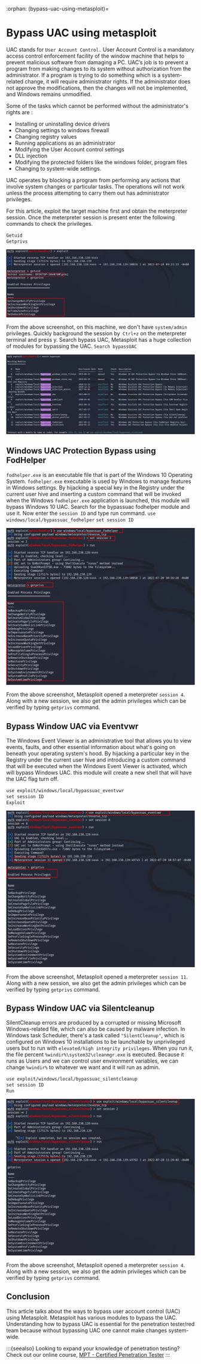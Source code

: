 :orphan:
(bypass-uac-using-metasploit)=
# Bypass UAC using metasploit
 
UAC stands for `User Account Control.` User Account Control is a mandatory access control enforcement facility of the window machine that helps to prevent malicious software from damaging a PC. UAC’s job is to prevent a program from making changes to its system without authorization from the administrator. If a program is trying to do something which is a system-related change, it will require administrator rights. If the administrator does not approve the modifications, then the changes will not be implemented, and Windows remains unmodified.  

Some of the tasks which cannot be performed without the administrator's rights are :
* Installing or uninstalling device drivers
* Changing settings to windows firewall 
* Changing registry values 
* Running applications as an administrator
* Modifying the User Account control settings
* DLL injection 
* Modifying the protected folders like the windows folder, program files 
* Changing to system-wide settings. 

UAC operates by blocking a program from performing any actions that involve system changes or particular tasks. The operations will not work unless the process attempting to carry them out has administrator privileges.

For this article, exploit the target machine first and obtain the meterpreter session. Once the meterpreter session is present enter the following commands to check the privileges. 

```
Getuid 
Getprivs
```

![uac_1](images/UAC_1.png)

From the above screenshot, on this machine, we don't have `system/admin` privileges. Quickly background the session by` Ctrl+z` on the meterpreter terminal and press y. Search bypass UAC, Metasploit has a huge collection of modules for bypassing the UAC. 
`Search bypassUAC`


![uac_2](images/UAC_2.png)

## Windows UAC Protection Bypass using FodHelper

`fodhelper.exe` is an executable file that is part of the Windows 10 Operating System. `fodhelper.exe` executable is used by Windows to manage features in Windows settings. By hijacking a special key in the Registry under the current user hive and inserting a custom command that will be invoked when the Windows `fodhelper.exe` application is launched, this module will bypass Windows 10 UAC. 
Search for the bypassuac fodhelper module and use it. Now enter the `session ID` and type run command. 
`use windows/local/bypassuac_fodhelper` 
`set session ID`

![uac_3](images/UAC_3.png)

From the above screenshot, Metasploit opened a meterpreter `session 4`. Along with a new session, we also get the admin privileges which can be verified by typing `getprivs` command. 

## Bypass Window UAC via Eventvwr 

The Windows Event Viewer is an administrative tool that allows you to view events, faults, and other essential information about what's going on beneath your operating system's hood. 
By hijacking a particular key in the Registry under the current user hive and introducing a custom command that will be executed when the Windows Event Viewer is activated, which will bypass Windows UAC. this module will create a new shell that will have the UAC flag turn off.  

```
use exploit/windows/local/bypassuac_eventvwr
set session ID
Exploit
```
![uac_4](images/UAC_4.png)

From the above screenshot, Metasploit opened a meterpreter `session 11`. Along with a new session, we also get the admin privileges which can be verified by typing `getprivs` command. 

## Bypass Window UAC via Silentcleanup

SilentCleanup errors are produced by a corrupted or missing Microsoft Windows-related file, which can also be caused by malware infection. In Windows task Scheduler, there's a task called `"SilentCleanup"`, which is configured on  Windows 10 installations to be launchable by unprivileged users but to run with `elevated/high integrity privileges`.   When you run it, the file percent `%windir%\system32\cleanmgr.exe` is executed. Because it runs as Users and we can control user environment variables, we can change `%windir%` to whatever we want and it will run as admin. 
```
use exploit/windows/local/bypassuac_silentcleanup
set session ID
Run
```
![uac_5](images/UAC_5.png)

From the above screenshot, Metasploit opened a meterpreter `session 4`. Along with a new session, we also get the admin privileges which can be verified by typing `getprivs` command. 

## Conclusion

This article talks about the ways to bypass user account control (UAC) using Metasploit. Metasploit has various modules to bypass the UAC. Understanding how to bypass UAC is essential for the penetration tester/red team because without bypassing UAC one cannot make changes system-wide. 

:::{seealso}
Looking to expand your knowledge of penetration testing? Check out our online course, [MPT - Certified Penetration Tester](https://www.mosse-institute.com/certifications/mpt-certified-penetration-tester.html)
:::